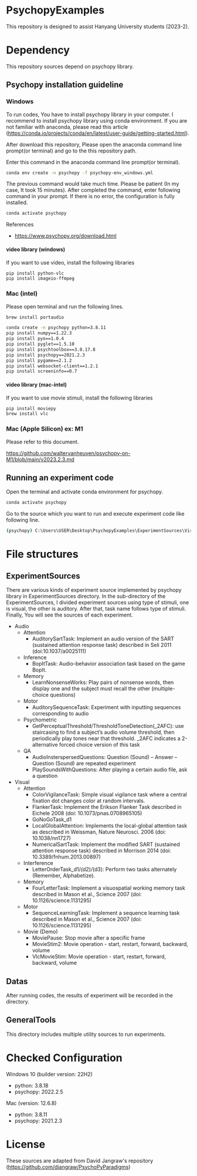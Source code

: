 # PsychopyExamples

This repository is designed to assist Hanyang University students (2023-2). 

# Dependency 

This repository sources depend on psychopy library.

## Psychopy installation guideline

### Windows

To run codes, You have to install psychopy library in your computer. I recommend to install psychopy library using conda environment. If you are not familiar with anaconda, please read this article (https://conda.io/projects/conda/en/latest/user-guide/getting-started.html).

After download this repository, Please open the anaconda command line prompt(or terminal) and go to the this repository path. 

Enter this command in the anaconda command line prompt(or terminal).
```bash
conda env create -n psychopy -f psychopy-env_windows.yml
```
The previous command would take much time. Please be patient (In my case, It took 15 minutes). After completed the command, enter following command in your prompt. If there is no error, the configuration is fully installed.

```bash
conda activate psychopy
```

References 
- https://www.psychopy.org/download.html

#### video library (windows)

If you want to use video, install the following libraries

```bash
pip install python-vlc
pip install imageio-ffmpeg
```

### Mac (intel)

Please open terminal and run the following lines.

```bash
brew install portaudio

conda create -n psychopy python=3.8.11
pip install numpy==1.22.3
pip install pyo==1.0.4
pip install pyglet==1.5.10
pip install psychtoolbox==3.0.17.8
pip install psychopy==2021.2.3
pip install pygame==2.1.2
pip install websocket-client==1.2.1
pip install screeninfo==0.7
```

#### video library (mac-intel)

If you want to use movie stimuli, install the following libraries

```bash
pip install moviepy
brew install vlc
```

### Mac (Apple Silicon) ex: M1

Please refer to this document.

https://github.com/waltervanheuven/psychopy-on-M1/blob/main/v2023.2.3.md

## Running an experiment code

Open the terminal and activate conda environment for psychopy.

```bash
conda activate psychopy
```

Go to the source which you want to run and execute experiment code like following line.

```bash
(psychopy) C:\Users\USER\Desktop\PsychopyExamples\ExperimentSources\Visual\Memory> python ./FourLetterTask.py
```

# File structures

## ExperimentSources

There are various kinds of experiment source implemented by psychopy library in ExperimentSources directory. In the sub-directory of the ExperimentSources, I divided experiment sources using type of stimuli, one is visual, the other is auditory. After that, task name follows type of stimuli. Finally, You will see the sources of each experiment.

- Audio
  - Attention
      - AuditorySartTask: Implement an audio version of the SART (sustained attention response task) described in Seli 2011 (doi:10.1037/a0025111)
  - Inference
      - BopItTask: Audio-behavior association task based on the game BopIt.
  - Memory
      - LearnNonsenseWorks: Play pairs of nonsense words, then display one and the subject must recall the other (multiple-choice questions)
  - Motor
      - AuditorySequenceTask: Experiment with inputting sequences corresponding to audio
  - Psychometric
      - GetPerceptualThreshold/ThresholdToneDetection(_2AFC): use staircasing to find a subject’s audio volume threshold, then periodically play tones near that threshold. _2AFC indicates a 2-alternative forced choice version of this task
  - QA
      - AudioInsterspersedQuestions: Question (Sound) – Answer – Question (Sound) are repeated experiment
      - PlaySoundsWithQuestions: After playing a certain audio file, ask a question
- Visual
  -  Attention
      - ColorVigilanceTask: Simple visual vigilance task where a central fixation dot changes color at random intervals.
      - FlankerTask: Implement the Erikson Flanker Task described in Eichele 2008 (doi: 10.1073/pnas.0708965105)
      - GoNoGoTask_d1
      - LocalGlobalAttention: Implements the local-global attention task as described in Weissman, Nature Neurosci. 2006 (doi: 10.1038/nn1727)
      - NumericalSartTask: Implement the modified SART (sustained attention response task) described in Morrison 2014 (doi: 10.3389/fnhum.2013.00897)
  -  Interference
      - LetterOrderTask_d1/_(d2)/_(d3): Perform two tasks alternately (Remember, Alphabetize).
  -  Memory
      - FourLetterTask: Implement a visuospatial working memory task described in Mason et al., Science 2007 (doi: 10.1126/science.1131295)
  -  Motor
      - SequenceLearningTask: Implement a sequence learning task described in Mason et al., Science 2007 (doi: 10.1126/science.1131295)
  -  Movie (Demo)
      - MoviePause: Stop movie after a specific frame
      - MovieStim2: Movie operation - start, restart, forward, backward, volume
      - VlcMovieStim: Movie operation - start, restart, forward, backward, volume
          
## Datas

After running codes, the results of experiment will be recorded in the directory. 

## GeneralTools

This directory includes multiple utility sources to run experiments.

# Checked Configuration

Windows 10 (builder version: 22H2)
- python: 3.8.18
- psychopy: 2022.2.5

Mac (version: 12.6.8)
- python: 3.8.11
- psychopy: 2021.2.3

# License

These sources are adapted from David Jangraw's repository (https://github.com/djangraw/PsychoPyParadigms)


